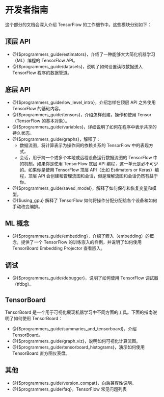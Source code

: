 # 开发者指南

这个部分的文档会深入介绍 TensorFlow 的工作细节中。这些模块分别如下：

## 顶层 API

* @{$programmers_guide/estimators}，介绍了一种能够大大简化机器学习（ML）编程的 TensorFlow API。
* @{$programmers_guide/datasets}，说明了如何设置读取数据送入 TensorFlow 程序的数据管道。

## 底层 API

* @{$programmers_guide/low_level_intro}，介绍怎样在顶层 API 之外使用 TensorFlow 的基础内容。
* @{$programmers_guide/tensors}，介绍怎样创建，操作和使用 Tensor（TensorFlow 的基本对象）。
* @{$programmers_guide/variables}，详细说明了如何在程序中表示共享的持久状态。
* @{$programmers_guide/graphs}，解释了：
  * 数据流图，将计算表示为操作间的依赖关系的 TensorFlow 中的表现方式。
  * 会话，用于跨一个或多个本地或远程设备运行数据流图的 TensorFlow 中的机制。如果你是使用 TensorFlow 底层 API 编程，这一单元是必不可少的。如果你是使用 TensorFlow 顶层 API（比如 Estimators or Keras）编程，顶层 API 会创建和管理流图和会话，但是理解流图和会话仍然有益于你。
* @{$programmers_guide/saved_model}，解释了如何保存和恢复变量和模型。
* @{$using_gpu} 解释了 TensorFlow 如何将操作分配分配给各个设备和如何手动改变编排。

## ML 概念

* @{$programmers_guide/embedding}，介绍了嵌入（embedding）的概念，提供了一个 TensorFlow 的训练嵌入的样例，并说明了如何使用 TensorBoard Embedding Projector 查看嵌入。

## 调试

* @{$programmers_guide/debugger}，说明了如何使用 TensorFlow 调试器（tfdbg）。

## TensorBoard

TensorBoard 是一个用于可视化展现机器学习中不同方面的工具。下面的指南说明了如何使用 TensorBoard：

* @{$programmers_guide/summaries_and_tensorboard}，介绍 TensorBoard。
* @{$programmers_guide/graph_viz}，说明如何可视化计算流图。
* @{$programmers_guide/tensorboard_histograms}，演示如何使用 TensorBoard 直方图仪表盘。

## 其他

* @{$programmers_guide/version_compat}，向后兼容性说明。
* @{$programmers_guide/faq}，TensorFlow 常见问题列表
